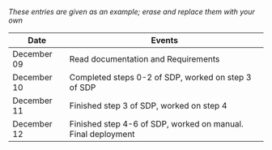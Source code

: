 *These entries are given as an example; erase and replace them with your own*

| Date        | Events
|-------------|--------------------
| December 09 | Read documentation and Requirements
| December 10 | Completed steps 0-2 of SDP, worked on step 3 of SDP
| December 11 | Finished step 3 of SDP, worked on step 4
| December 12 | Finished step 4-6 of SDP, worked on manual. Final deployment